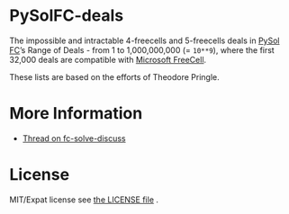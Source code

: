 # PySolFC-deals

The impossible and intractable 4-freecells and 5-freecells deals in
[PySol FC](https://pysolfc.sourceforge.io/)’s Range of
Deals - from 1 to 1,000,000,000 (= `10**9`), where the first 32,000
deals are compatible with
[Microsoft FreeCell](https://en.wikipedia.org/wiki/Microsoft_FreeCell).

These lists are based on the efforts of Theodore Pringle.

# More Information

* [Thread on fc-solve-discuss](https://groups.yahoo.com/neo/groups/fc-solve-discuss/conversations/messages/1597)

# License

MIT/Expat license see [the LICENSE file](./LICENSE) .
